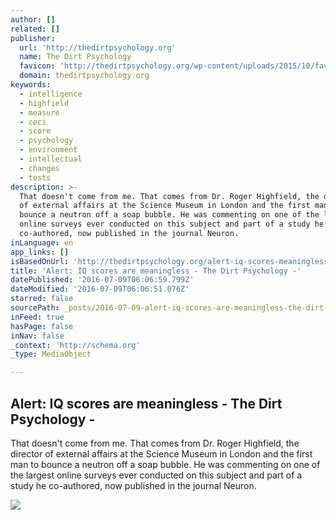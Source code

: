 ```yaml
---
author: []
related: []
publisher:
  url: 'http://thedirtpsychology.org'
  name: The Dirt Psychology
  favicon: 'http://thedirtpsychology.org/wp-content/uploads/2015/10/favicon.png'
  domain: thedirtpsychology.org
keywords:
  - intelligence
  - highfield
  - measure
  - ceci
  - score
  - psychology
  - environment
  - intellectual
  - changes
  - tests
description: >-
  That doesn't come from me. That comes from Dr. Roger Highfield, the director
  of external affairs at the Science Museum in London and the first man to
  bounce a neutron off a soap bubble. He was commenting on one of the largest
  online surveys ever conducted on this subject and part of a study he
  co-authored, now published in the journal Neuron.
inLanguage: en
app_links: []
isBasedOnUrl: 'http://thedirtpsychology.org/alert-iq-scores-meaningless/'
title: 'Alert: IQ scores are meaningless - The Dirt Psychology -'
datePublished: '2016-07-09T06:06:59.799Z'
dateModified: '2016-07-09T06:06:51.076Z'
starred: false
sourcePath: _posts/2016-07-09-alert-iq-scores-are-meaningless-the-dirt-psychology-.md
inFeed: true
hasPage: false
inNav: false
_context: 'http://schema.org'
_type: MediaObject

---
```

<article style=""><h1>Alert: IQ scores are meaningless - The Dirt Psychology -</h1><p>That doesn't come from me. That comes from Dr. Roger Highfield, the director of external affairs at the Science Museum in London and the first man to bounce a neutron off a soap bubble. He was commenting on one of the largest online surveys ever conducted on this subject and part of a study he co-authored, now published in the journal Neuron.</p><img src="http://thedirtpsychology.org/wp-content/uploads/2016/02/pexels-photo.jpg" /></article>